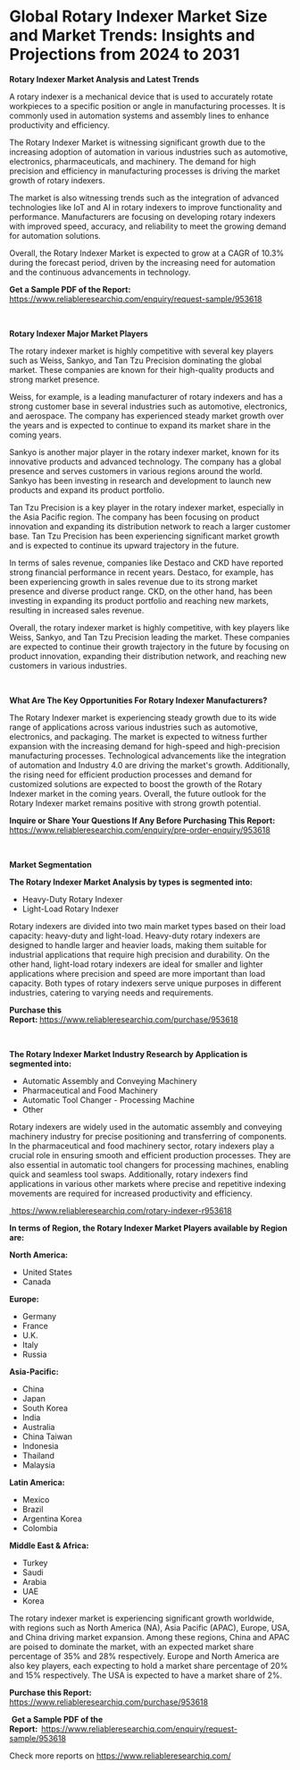 <p><h1>Global Rotary Indexer Market Size and Market Trends: Insights and Projections from 2024 to 2031</h1></p><p><strong>Rotary Indexer Market Analysis and Latest Trends</strong></p>
<p><p>A rotary indexer is a mechanical device that is used to accurately rotate workpieces to a specific position or angle in manufacturing processes. It is commonly used in automation systems and assembly lines to enhance productivity and efficiency.</p><p>The Rotary Indexer Market is witnessing significant growth due to the increasing adoption of automation in various industries such as automotive, electronics, pharmaceuticals, and machinery. The demand for high precision and efficiency in manufacturing processes is driving the market growth of rotary indexers.</p><p>The market is also witnessing trends such as the integration of advanced technologies like IoT and AI in rotary indexers to improve functionality and performance. Manufacturers are focusing on developing rotary indexers with improved speed, accuracy, and reliability to meet the growing demand for automation solutions.</p><p>Overall, the Rotary Indexer Market is expected to grow at a CAGR of 10.3% during the forecast period, driven by the increasing need for automation and the continuous advancements in technology.</p></p>
<p><strong>Get a Sample PDF of the Report:&nbsp;</strong> <a href="https://www.reliableresearchiq.com/enquiry/request-sample/953618">https://www.reliableresearchiq.com/enquiry/request-sample/953618</a></p>
<p>&nbsp;</p>
<p><strong>Rotary Indexer Major Market Players</strong></p>
<p><p>The rotary indexer market is highly competitive with several key players such as Weiss, Sankyo, and Tan Tzu Precision dominating the global market. These companies are known for their high-quality products and strong market presence.</p><p>Weiss, for example, is a leading manufacturer of rotary indexers and has a strong customer base in several industries such as automotive, electronics, and aerospace. The company has experienced steady market growth over the years and is expected to continue to expand its market share in the coming years.</p><p>Sankyo is another major player in the rotary indexer market, known for its innovative products and advanced technology. The company has a global presence and serves customers in various regions around the world. Sankyo has been investing in research and development to launch new products and expand its product portfolio.</p><p>Tan Tzu Precision is a key player in the rotary indexer market, especially in the Asia Pacific region. The company has been focusing on product innovation and expanding its distribution network to reach a larger customer base. Tan Tzu Precision has been experiencing significant market growth and is expected to continue its upward trajectory in the future.</p><p>In terms of sales revenue, companies like Destaco and CKD have reported strong financial performance in recent years. Destaco, for example, has been experiencing growth in sales revenue due to its strong market presence and diverse product range. CKD, on the other hand, has been investing in expanding its product portfolio and reaching new markets, resulting in increased sales revenue.</p><p>Overall, the rotary indexer market is highly competitive, with key players like Weiss, Sankyo, and Tan Tzu Precision leading the market. These companies are expected to continue their growth trajectory in the future by focusing on product innovation, expanding their distribution network, and reaching new customers in various industries.</p></p>
<p>&nbsp;</p>
<p><strong>What Are The Key Opportunities For Rotary Indexer Manufacturers?</strong></p>
<p><p>The Rotary Indexer market is experiencing steady growth due to its wide range of applications across various industries such as automotive, electronics, and packaging. The market is expected to witness further expansion with the increasing demand for high-speed and high-precision manufacturing processes. Technological advancements like the integration of automation and Industry 4.0 are driving the market's growth. Additionally, the rising need for efficient production processes and demand for customized solutions are expected to boost the growth of the Rotary Indexer market in the coming years. Overall, the future outlook for the Rotary Indexer market remains positive with strong growth potential.</p></p>
<p><strong>Inquire or Share Your Questions If Any Before Purchasing This Report:</strong> <a href="https://www.reliableresearchiq.com/enquiry/pre-order-enquiry/953618">https://www.reliableresearchiq.com/enquiry/pre-order-enquiry/953618</a></p>
<p>&nbsp;</p>
<p><strong>Market Segmentation</strong></p>
<p><strong>The Rotary Indexer Market Analysis by types is segmented into:</strong></p>
<p><ul><li>Heavy-Duty Rotary Indexer</li><li>Light-Load Rotary Indexer</li></ul></p>
<p><p>Rotary indexers are divided into two main market types based on their load capacity: heavy-duty and light-load. Heavy-duty rotary indexers are designed to handle larger and heavier loads, making them suitable for industrial applications that require high precision and durability. On the other hand, light-load rotary indexers are ideal for smaller and lighter applications where precision and speed are more important than load capacity. Both types of rotary indexers serve unique purposes in different industries, catering to varying needs and requirements.</p></p>
<p><strong>Purchase this Report:&nbsp;</strong><a href="https://www.reliableresearchiq.com/purchase/953618">https://www.reliableresearchiq.com/purchase/953618</a></p>
<p>&nbsp;</p>
<p><strong>The Rotary Indexer Market Industry Research by Application is segmented into:</strong></p>
<p><ul><li>Automatic Assembly and Conveying Machinery</li><li>Pharmaceutical and Food Machinery</li><li>Automatic Tool Changer - Processing Machine</li><li>Other</li></ul></p>
<p><p>Rotary indexers are widely used in the automatic assembly and conveying machinery industry for precise positioning and transferring of components. In the pharmaceutical and food machinery sector, rotary indexers play a crucial role in ensuring smooth and efficient production processes. They are also essential in automatic tool changers for processing machines, enabling quick and seamless tool swaps. Additionally, rotary indexers find applications in various other markets where precise and repetitive indexing movements are required for increased productivity and efficiency.</p></p>
<p><a href="https://www.reliableresearchiq.com/rotary-indexer-r953618">&nbsp;https://www.reliableresearchiq.com/rotary-indexer-r953618</a></p>
<p><strong>In terms of Region, the Rotary Indexer Market Players available by Region are:</strong></p>
<p>
    <p> <strong> North America: </strong>
        <ul>
            <li>United States</li>
            <li>Canada</li>
        </ul>
        </p> 
    <p> <strong> Europe: </strong>
        <ul>
            <li>Germany</li>
            <li>France</li>
            <li>U.K.</li>
            <li>Italy</li>
            <li>Russia</li>
        </ul>
        </p> 
    <p> <strong> Asia-Pacific: </strong>
        <ul>
            <li>China</li>
            <li>Japan</li>
            <li>South Korea</li>
            <li>India</li>
            <li>Australia</li>
            <li>China Taiwan</li>
            <li>Indonesia</li>
            <li>Thailand</li>
            <li>Malaysia</li>
        </ul>
        </p> 
    <p> <strong> Latin America: </strong>
        <ul>
            <li>Mexico</li>
            <li>Brazil</li>
            <li>Argentina Korea</li>
            <li>Colombia</li>
        </ul>
        </p> 
    <p> <strong> Middle East & Africa: </strong>
        <ul>
            <li>Turkey</li>
            <li>Saudi</li>
            <li>Arabia</li>
            <li>UAE</li>
            <li>Korea</li>
        </ul>
    </p>
    </p>
<p><p>The rotary indexer market is experiencing significant growth worldwide, with regions such as North America (NA), Asia Pacific (APAC), Europe, USA, and China driving market expansion. Among these regions, China and APAC are poised to dominate the market, with an expected market share percentage of 35% and 28% respectively. Europe and North America are also key players, each expecting to hold a market share percentage of 20% and 15% respectively. The USA is expected to have a market share of 2%.</p></p>
<p><strong>Purchase this Report: </strong><a href="https://www.reliableresearchiq.com/purchase/953618">https://www.reliableresearchiq.com/purchase/953618</a></p>
<p>&nbsp;<strong>Get a Sample PDF of the Report:&nbsp;&nbsp;</strong><a href="https://www.reliableresearchiq.com/enquiry/request-sample/953618">https://www.reliableresearchiq.com/enquiry/request-sample/953618</a></p>
<p><strong></strong></p>
<p>Check more reports on <a href="https://www.reliableresearchiq.com/">https://www.reliableresearchiq.com/</a></p>